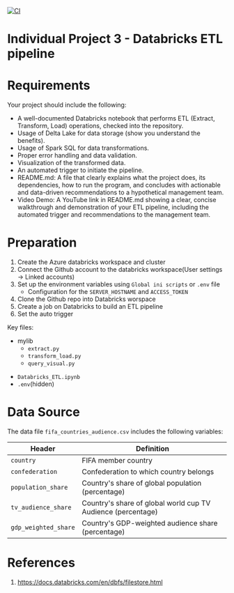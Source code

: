 [![CI](https://github.com/nogibjj/python-ruff-template/actions/workflows/cicd.yml/badge.svg)](https://github.com/nogibjj/python-ruff-template/actions/workflows/cicd.yml)
# Individual Project 3 - Databricks ETL pipeline

# Requirements
Your project should include the following:
- A well-documented Databricks notebook that performs ETL (Extract, Transform, Load) operations, checked into the repository.
- Usage of Delta Lake for data storage (show you understand the benefits).
- Usage of Spark SQL for data transformations.
- Proper error handling and data validation.
- Visualization of the transformed data.
- An automated trigger to initiate the pipeline.
- README.md: A file that clearly explains what the project does, its dependencies, how to run the program, and concludes with actionable and data-driven recommendations to a hypothetical management team.
- Video Demo: A YouTube link in README.md showing a clear, concise walkthrough and demonstration of your ETL pipeline, including the automated trigger and recommendations to the management team.

# Preparation
1. Create the Azure databricks workspace and cluster
2. Connect the Github account to the databricks workspace(User settings -> Linked accounts)
3. Set up the environment variables using `Global ini scripts` or `.env` file
    - Configuration for the `SERVER_HOSTNAME` and `ACCESS_TOKEN`
4. Clone the Github repo into Databricks worspace
5. Create a job on Databricks to build an ETL pipeline
6. Set the auto trigger

Key files:
- mylib
    * `extract.py`
    * `transform_load.py`
    * `query_visual.py`
* `Databricks_ETL.ipynb`
* `.env`(hidden)

# Data Source
The data file `fifa_countries_audience.csv` includes the following variables:

Header | Definition
---|---------
`country` | FIFA member country
`confederation` | Confederation to which country belongs
`population_share` | Country's share of global population (percentage)
`tv_audience_share` | Country's share of global world cup TV Audience (percentage)
`gdp_weighted_share` | Country's GDP-weighted audience share (percentage)



# References
1. https://docs.databricks.com/en/dbfs/filestore.html



